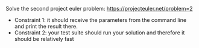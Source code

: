 Solve the second project euler problem: https://projecteuler.net/problem=2

* Constraint 1: it should receive the parameters from the command line and print the result there.
* Constraint 2: your test suite should run your solution and therefore it should be relatively fast